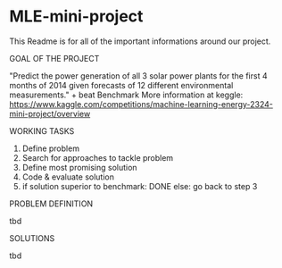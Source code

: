 # MLE-mini-project

This Readme is for all of the important informations around our project.

GOAL OF THE PROJECT

"Predict the power generation of all 3 solar power plants for the first 4 months of 2014 given forecasts of 12 different environmental measurements." + beat Benchmark
More information at keggle: https://www.kaggle.com/competitions/machine-learning-energy-2324-mini-project/overview

WORKING TASKS
1. Define problem
2. Search for approaches to tackle problem
3. Define most promising solution
4. Code & evaluate solution
6. if solution superior to benchmark: DONE
   else: go back to step 3

PROBLEM DEFINITION

tbd

SOLUTIONS

tbd

